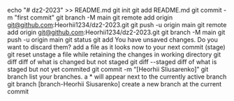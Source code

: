 echo "# dz2-2023" >> README.md
git init
git add README.md
git commit -m "first commit"
git branch -M main
git remote add origin git@github.com:Heorhii1234/dz2-2023.git
git push -u origin main
git remote add origin git@github.com:Heorhii1234/dz2-2023.git
git branch -M main
git push -u origin main
git status
git add You have unsaved changes. Do you want to discard them?
add a file as it looks now to your next commit (stage)
git reset 
unstage a file while retaining the changes in working directory
git diff
diff of what is changed but not staged
git diff --staged
diff of what is staged but not yet commited
git commit -m “[Heorhii Sliusarenko]”
git branch
list your branches. a * will appear next to the currently active branch
git branch [branch-Heorhii Siusarenko]
create a new branch at the current commit
